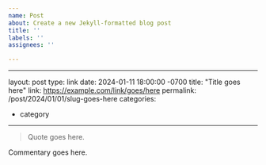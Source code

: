 ```yaml
---
name: Post
about: Create a new Jekyll-formatted blog post
title: ''
labels: ''
assignees: ''

---
```


---
layout: post
type: link
date: 2024-01-11 18:00:00 -0700
title: "Title goes here"
link: https://example.com/link/goes/here
permalink: /post/2024/01/01/slug-goes-here
categories: 
- category
---
<blockquote>Quote goes here.</blockquote>
<p>Commentary goes here.</p>
